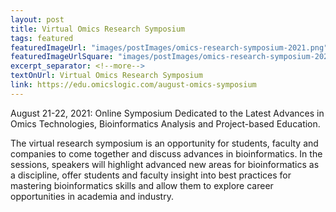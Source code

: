 ```yaml
---
layout: post
title: Virtual Omics Research Symposium
tags: featured
featuredImageUrl: "images/postImages/omics-research-symposium-2021.png"
featuredImageUrlSquare: "images/postImages/omics-research-symposium-2021.png"
excerpt_separator: <!--more-->
textOnUrl: Virtual Omics Research Symposium
link: https://edu.omicslogic.com/august-omics-symposium
---
```

August 21-22, 2021: Online Symposium Dedicated to the Latest Advances in Omics Technologies, Bioinformatics Analysis and Project-based Education. 

The virtual research symposium is an opportunity for students, faculty and companies to come together and discuss advances in bioinformatics. In the sessions, speakers will highlight advanced new areas for bioinformatics as a discipline, offer students and faculty insight into best practices for mastering bioinformatics skills and allow them to explore career opportunities in academia and industry.